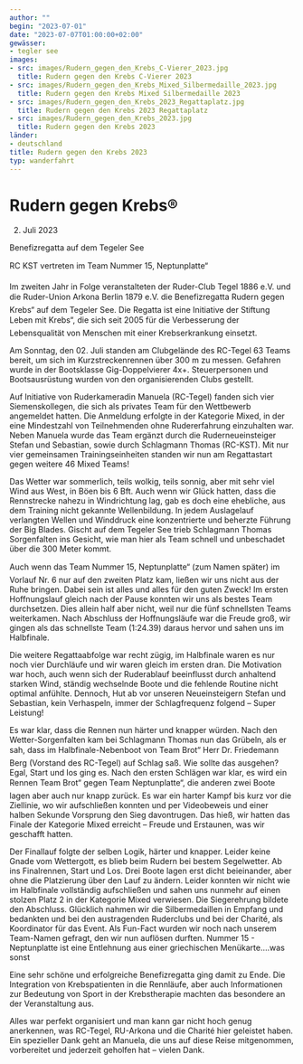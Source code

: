 ```yaml
---
author: ""
begin: "2023-07-01"
date: "2023-07-07T01:00:00+02:00"
gewässer: 
- tegler see
images:
- src: images/Rudern_gegen_den_Krebs_C-Vierer_2023.jpg
  title: Rudern gegen den Krebs C-Vierer 2023
- src: images/Rudern_gegen_den_Krebs_Mixed_Silbermedaille_2023.jpg
  title: Rudern gegen den Krebs Mixed Silbermedaille 2023
- src: images/Rudern_gegen_den_Krebs_2023_Regattaplatz.jpg
  title: Rudern gegen den Krebs 2023 Regattaplatz
- src: images/Rudern_gegen_den_Krebs_2023.jpg
  title: Rudern gegen den Krebs 2023
länder:
- deutschland
title: Rudern gegen den Krebs 2023
typ: wanderfahrt
---
```


# Rudern gegen Krebs®


02. Juli 2023

Benefizregatta auf dem Tegeler See

RC KST vertreten im Team Nummer 15, Neptunplatte“

Im zweiten Jahr in Folge veranstalteten der Ruder-Club Tegel 1886 e.V. und die Ruder-Union Arkona Berlin 1879 e.V. die Benefizregatta Rudern gegen Krebs“ auf dem Tegeler See. Die Regatta ist eine Initiative der Stiftung Leben mit Krebs“, die sich seit 2005 für die Verbesserung der Lebensqualität von Menschen mit einer Krebserkrankung einsetzt.

Am Sonntag, den 02. Juli standen am Clubgelände des RC-Tegel 63 Teams bereit, um sich im Kurzstreckenrennen über 300 m zu messen. Gefahren wurde in der Bootsklasse Gig-Doppelvierer 4x+. Steuerpersonen und Bootsausrüstung wurden von den organisierenden Clubs gestellt.

Auf Initiative von Ruderkameradin Manuela (RC-Tegel) fanden sich vier Siemenskollegen, die sich als privates Team für den Wettbewerb angemeldet hatten. Die Anmeldung erfolgte in der Kategorie Mixed, in der eine Mindestzahl von Teilnehmenden ohne Rudererfahrung einzuhalten war. Neben Manuela wurde das Team ergänzt durch die Ruderneueinsteiger Stefan und Sebastian, sowie durch Schlagmann Thomas (RC-KST). Mit nur vier gemeinsamen Trainingseinheiten standen wir nun am Regattastart gegen weitere 46 Mixed Teams!

Das Wetter war sommerlich, teils wolkig, teils sonnig, aber mit sehr viel Wind aus West, in Böen bis 6 Bft. Auch wenn wir Glück hatten, dass die Rennstrecke nahezu in Windrichtung lag, gab es doch eine ehebliche, aus dem Training nicht gekannte Wellenbildung. In jedem Auslagelauf verlangten Wellen und Winddruck eine konzentrierte und beherzte Führung der Big Blades. Gischt auf dem Tegeler See trieb Schlagmann Thomas Sorgenfalten ins Gesicht, wie man hier als Team schnell und unbeschadet über die 300 Meter kommt.

Auch wenn das Team Nummer 15, Neptunplatte“ (zum Namen später) im Vorlauf Nr. 6 nur auf den zweiten Platz kam, ließen wir uns nicht aus der Ruhe bringen. Dabei sein ist alles und alles für den guten Zweck! Im ersten Hoffnungslauf gleich nach der Pause konnten wir uns als bestes Team durchsetzen. Dies allein half aber nicht, weil nur die fünf schnellsten Teams weiterkamen. Nach Abschluss der Hoffnungsläufe war die Freude groß, wir gingen als das schnellste Team (1:24.39) daraus hervor und sahen uns im Halbfinale.

Die weitere Regattaabfolge war recht zügig, im Halbfinale waren es nur noch vier Durchläufe und wir waren gleich im ersten dran. Die Motivation war hoch, auch wenn sich der Ruderablauf beeinflusst durch anhaltend starken Wind, ständig wechselnde Boote und die fehlende Routine nicht optimal anfühlte. Dennoch, Hut ab vor unseren Neueinsteigern Stefan und Sebastian, kein Verhaspeln, immer der Schlagfrequenz folgend – Super Leistung!

Es war klar, dass die Rennen nun härter und knapper würden. Nach den Wetter-Sorgenfalten kam bei Schlagmann Thomas nun das Grübeln, als er sah, dass im Halbfinale-Nebenboot von Team Brot“ Herr Dr. Friedemann Berg (Vorstand des RC-Tegel) auf Schlag saß. Wie sollte das ausgehen? Egal, Start und los ging es. Nach den ersten Schlägen war klar, es wird ein Rennen Team Brot“ gegen Team Neptunplatte“, die anderen zwei Boote lagen aber auch nur knapp zurück. Es war ein harter Kampf bis kurz vor die Ziellinie, wo wir aufschließen konnten und per Videobeweis und einer halben Sekunde Vorsprung den Sieg davontrugen. Das hieß, wir hatten das Finale der Kategorie Mixed erreicht – Freude und Erstaunen, was wir geschafft hatten.

Der Finallauf folgte der selben Logik, härter und knapper. Leider keine Gnade vom Wettergott, es blieb beim Rudern bei bestem Segelwetter. Ab ins Finalrennen, Start und Los. Drei Boote lagen erst dicht beieinander, aber ohne die Platzierung über den Lauf zu ändern. Leider konnten wir nicht wie im Halbfinale vollständig aufschließen und sahen uns nunmehr auf einen stolzen Platz 2 in der Kategorie Mixed verwiesen. Die Siegerehrung bildete den Abschluss. Glücklich nahmen wir die Silbermedaillen in Empfang und bedankten und bei den austragenden Ruderclubs und bei der Charité, als Koordinator für das Event. Als Fun-Fact wurden wir noch nach unserem Team-Namen gefragt, den wir nun auflösen durften. Nummer 15 - Neptunplatte ist eine Entlehnung aus einer griechischen Menükarte….was sonst 

Eine sehr schöne und erfolgreiche Benefizregatta ging damit zu Ende. Die Integration von Krebspatienten in die Rennläufe, aber auch Informationen zur Bedeutung von Sport in der Krebstherapie machten das besondere an der Veranstaltung aus.

Alles war perfekt organisiert und man kann gar nicht hoch genug anerkennen, was RC-Tegel, RU-Arkona und die Charité hier geleistet haben. Ein spezieller Dank geht an Manuela, die uns auf diese Reise mitgenommen, vorbereitet und jederzeit geholfen hat – vielen Dank.

